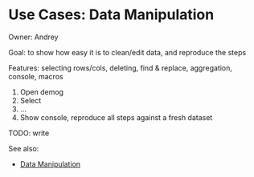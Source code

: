 <!-- TITLE: Use Cases: Data Manipulation -->
<!-- SUBTITLE: -->

# Use Cases: Data Manipulation

Owner: Andrey

Goal: to show how easy it is to clean/edit data, and reproduce the steps

Features: selecting rows/cols, deleting, find & replace, aggregation, console, macros

1. Open demog
2. Select 
3. ...
4. Show console, reproduce all steps against a fresh dataset


TODO: write

See also:
* [Data Manipulation](../../transform/data-wrangling.md)
